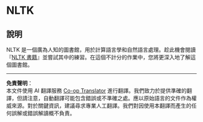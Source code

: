 <!--
CO_OP_TRANSLATOR_METADATA:
{
  "original_hash": "bf39bceb833cd628f224941dca8041df",
  "translation_date": "2025-09-03T18:57:54+00:00",
  "source_file": "6-NLP/4-Hotel-Reviews-1/assignment.md",
  "language_code": "tw"
}
-->
# NLTK

## 說明

NLTK 是一個廣為人知的圖書館，用於計算語言學和自然語言處理。趁此機會閱讀『[NLTK 書籍](https://www.nltk.org/book/)』並嘗試其中的練習。在這個不計分的作業中，您將更深入地了解這個圖書館。

---

**免責聲明**：  
本文件使用 AI 翻譯服務 [Co-op Translator](https://github.com/Azure/co-op-translator) 進行翻譯。我們致力於提供準確的翻譯，但請注意，自動翻譯可能包含錯誤或不準確之處。應以原始語言的文件作為權威來源。對於關鍵資訊，建議尋求專業人工翻譯。我們對因使用本翻譯而產生的任何誤解或錯誤解讀概不負責。